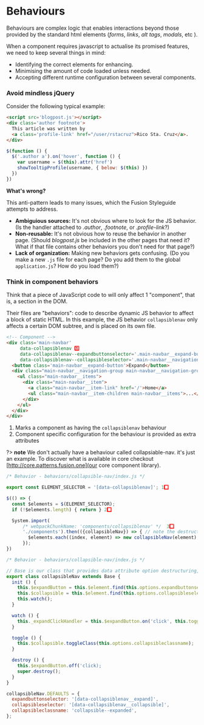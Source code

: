 Behaviours
=========
Behaviours are complex logic that enables interactions beyond those provided by the standard html elements (*forms*, *links*, *alt tags*, *modals*, etc ).


When a component requires javascript to actualise its promised features, we need to keep several things in mind:

  * Identifying the correct elements for enhancing.
  * Minimising the amount of code loaded unless needed.
  * Accepting different runtime configuration between several components.


### Avoid mindless jQuery
Consider the following typical example:

```html
<script src='blogpost.js'></script>
<div class='author footnote'>
  This article was written by
  <a class='profile-link' href="/user/rstacruz">Rico Sta. Cruz</a>.
</div>
```

```js
$(function () {
  $('.author a').on('hover', function () {
    var username = $(this).attr('href')
    showTooltipProfile(username, { below: $(this) })
  })
})
```

**What's wrong?**

This anti-pattern leads to many issues, which the Fusion Styleguide attempts to address.

 * **Ambiguious sources:** It's not obvious where to look for the JS behavior. (Is the handler attached to *.author*, *.footnote*, or *.profile-link*?)
 * **Non-reusable:** It's not obvious how to reuse the behavior in another page. (Should *blogpost.js* be included in the other pages that need it? What if that file contains other behaviors you don't need for that page?)
 * **Lack of organization:** Making new behaviors gets confusing. (Do you make a new `.js` file for each page? Do you add them to the global `application.js`? How do you load them?)


### Think in component behaviors

Think that a piece of JavaScript code to will only affect 1 "component", that is, a section in the DOM.

Their files are "behaviors": code to describe dynamic JS behavior to affect a block of static HTML. In this example, the JS behavior `collapsiblenav` only affects a certain DOM subtree, and is placed on its own file.

```html
<!-- Component -->
<div class='main-navbar'
     data-collapsiblenav 1️⃣
     data-collapsiblenav--expandbuttonselector='.main-navbar__expand-button' 2️⃣
     data-collapsiblenav--collapsibleselector='.main-navbar__navigation-group--primary'>
  <button class='main-navbar__expand-button'>Expand</button>
  <div class="main-navbar__navigation-group main-navbar__navigation-group--primary">
    <ul class="main-navbar__items">
      <div class="main-navbar__item">
        <a class="main-navbar__item-link" href='/'>Home</a>
        <ul class="main-navbar__item-children main-navbar__items">...</ul>
      </div>
    </ul>
  </div>
</div>
```

1. Marks a component as having the `collapsiblenav` behaviour
2. Component specific configuration for the behaviour is provided as extra attributes

?> **note** We don't actually have a behaviour called collapsiable-nav. it's just an example. To discover what is available in core checkout [http://core.patterns.fusion.one](our core component library).

```js
/* Behavior - behaviors/collapsible-nav/index.js */

export const ELEMENT_SELECTOR = '[data-collapsiblenav]'; 1️⃣

$(() => {
  const $elements = $(ELEMENT_SELECTOR);
  if (!$elements.length) { return } 2️⃣

  System.import(
      /* webpackChunkName: 'components/collapsiblenav' */  3️⃣
      './components').then(({collapsibleNav}) => { // note the destructuring {}
        $elements.each((index, element) => new collapsibleNav(element); ); 4️⃣
      });
})
```

```js
/* Behavior - behaviors/collapsible-nav/index.js */

// Base is our class that provides data attribute option destructuring, instance tracking on element, etc. its constructor calls init().
export class collapsibleNav extends Base {
  init () {
    this.$expandButton = this.$element.find(this.options.expandbuttonselector);
    this.$collapsible = this.$element.find(this.options.collapsibleselector);
    this.watch();
  }

  watch () {
    this._expandClickHandler = this.$expandButton.on('click', this.toggle.bind(this));
  }

  toggle () {
    this.$collapsible.toggleClass(this.options.collapsibleclassname);
  }

  destroy () {
    this.$expandButton.off('click);
    super.destroy();
  }
}

collapsibleNav.DEFAULTS = {
  expandbuttonselector: '[data-collapsiblenav__expand]',
  collapsibleselector: '[data-collapsiblenav__collapsible]',
  collapsibleclassname: 'collapsible--expanded',
};
```